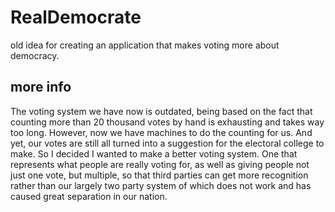 # RealDemocrate
old idea for creating an application that makes voting more about democracy.

## more info
The voting system we have now is outdated, being based on the fact that counting more than 20 thousand votes by hand is exhausting and takes way too long. However, now we have machines to do the counting for us. And yet, our votes are still all turned into a suggestion for the electoral college to make. So I decided I wanted to make a better voting system. One that represents what people are really voting for, as well as giving people not just one vote, but multiple, so that third parties can get more recognition rather than our largely two party system of which does not work and has caused great separation in our nation.